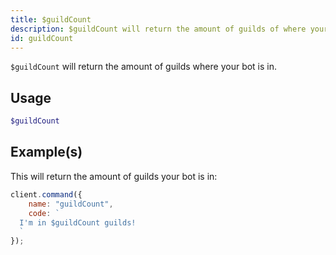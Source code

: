 ```yaml
---
title: $guildCount
description: $guildCount will return the amount of guilds of where your bot is in.
id: guildCount
---
```


`$guildCount` will return the amount of guilds where your bot is in.

## Usage

```php
$guildCount
```

## Example(s)

This will return the amount of guilds your bot is in:

```javascript
client.command({
    name: "guildCount",
    code: `
  I'm in $guildCount guilds!
  `
});
```
